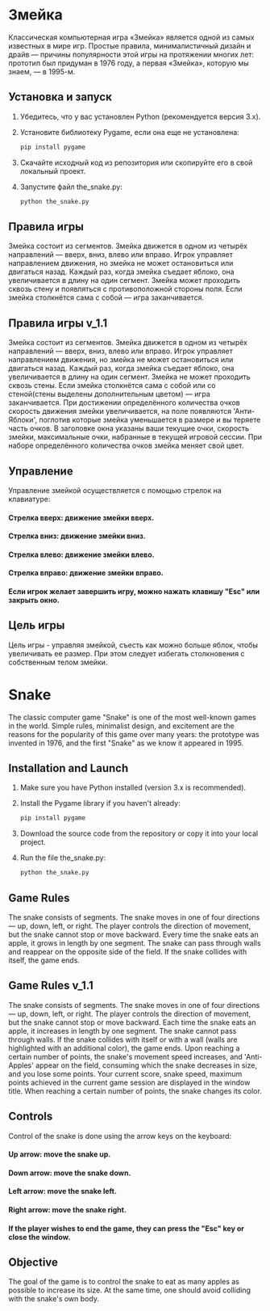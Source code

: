 # Змейка

Классическая компьютерная игра «Змейка» является одной из самых известных в мире игр. Простые правила, минималистичный дизайн и драйв — причины популярности этой игры на протяжении многих лет: прототип был придуман в 1976 году, а первая «Змейка», которую мы знаем, — в 1995-м.

## Установка и запуск

1. Убедитесь, что у вас установлен Python (рекомендуется версия 3.x).
2. Установите библиотеку Pygame, если она еще не установлена:

   ```bash
   pip install pygame
3. Скачайте исходный код из репозитория или скопируйте его в свой локальный проект.

4. Запустите файл the_snake.py:
    ```bash
    python the_snake.py

##  Правила игры
Змейка состоит из сегментов.
Змейка движется в одном из четырёх направлений — вверх, вниз, влево или вправо. Игрок управляет направлением движения, но змейка не может остановиться или двигаться назад.
Каждый раз, когда змейка съедает яблоко, она увеличивается в длину на один сегмент.
Змейка может проходить сквозь стену и появляться с противоположной стороны поля.
Если змейка столкнётся сама с собой — игра заканчивается.

##  Правила игры v_1.1
Змейка состоит из сегментов.
Змейка движется в одном из четырёх направлений — вверх, вниз, влево или вправо. Игрок управляет направлением движения, но змейка не может остановиться или двигаться назад.
Каждый раз, когда змейка съедает яблоко, она увеличивается в длину на один сегмент.
Змейка не может проходить сквозь стены. Если змейка столкнётся сама с собой или со стеной(стены выделены дополнительным цветом) — игра заканчивается. При достижении определённого количества очков скорость движения змейки увеличивается, на поле появляются 'Анти-Яблоки', поглотив которые змейка уменьшается в размере и вы теряете часть очков. В заголовке окна указаны ваши текущие очки, скорость змейки, максимальные очки, набранные в текущей игровой сессии. При наборе определённого количества очков змейка меняет свой цвет.

## Управление
Управление змейкой осуществляется с помощью стрелок на клавиатуре:

#### Стрелка вверх: движение змейки вверх.
#### Стрелка вниз: движение змейки вниз.
#### Стрелка влево: движение змейки влево.
#### Стрелка вправо: движение змейки вправо.
#### Если игрок желает завершить игру, можно нажать клавишу "Esc" или закрыть окно.

## Цель игры

Цель игры - управляя змейкой, съесть как можно больше яблок, чтобы увеличивать ее размер. При этом следует избегать столкновения с собственным телом змейки.

# Snake

The classic computer game "Snake" is one of the most well-known games in the world. Simple rules, minimalist design, and excitement are the reasons for the popularity of this game over many years: the prototype was invented in 1976, and the first "Snake" as we know it appeared in 1995.

## Installation and Launch
1. Make sure you have Python installed (version 3.x is recommended).

2. Install the Pygame library if you haven't already:

   ```bash
   pip install pygame

3. Download the source code from the repository or copy it into your local project.

4. Run the file the_snake.py:

    ```bash
    python the_snake.py

## Game Rules
The snake consists of segments.
The snake moves in one of four directions — up, down, left, or right. The player controls the direction of movement, but the snake cannot stop or move backward.
Every time the snake eats an apple, it grows in length by one segment.
The snake can pass through walls and reappear on the opposite side of the field.
If the snake collides with itself, the game ends.

## Game Rules v_1.1
The snake consists of segments.
The snake moves in one of four directions — up, down, left, or right. The player controls the direction of movement, but the snake cannot stop or move backward.
Each time the snake eats an apple, it increases in length by one segment.
The snake cannot pass through walls. If the snake collides with itself or with a wall (walls are highlighted with an additional color), the game ends. Upon reaching a certain number of points, the snake's movement speed increases, and 'Anti-Apples' appear on the field, consuming which the snake decreases in size, and you lose some points. Your current score, snake speed, maximum points achieved in the current game session are displayed in the window title. When reaching a certain number of points, the snake changes its color.

## Controls
Control of the snake is done using the arrow keys on the keyboard:

#### Up arrow: move the snake up.
#### Down arrow: move the snake down.
#### Left arrow: move the snake left.
#### Right arrow: move the snake right.
#### If the player wishes to end the game, they can press the "Esc" key or close the window.

## Objective
The goal of the game is to control the snake to eat as many apples as possible to increase its size. At the same time, one should avoid colliding with the snake's own body.
